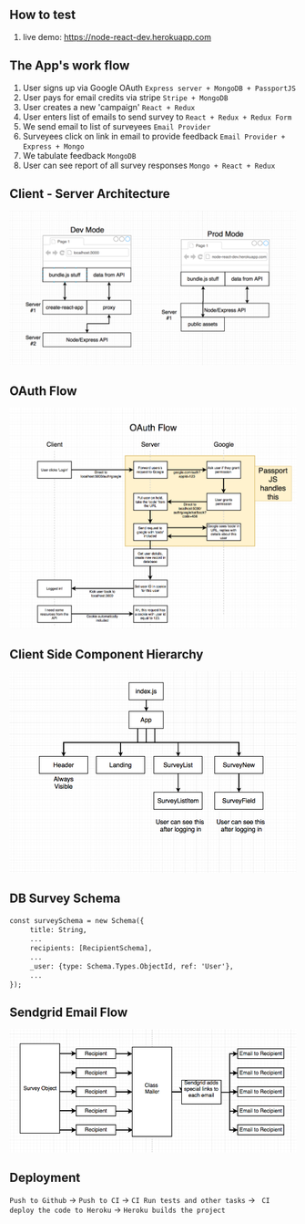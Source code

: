 ## How to test
1. live demo: https://node-react-dev.herokuapp.com


## The App's work flow
1. User signs up via Google OAuth `Express server + MongoDB + PassportJS`
2. User pays for email credits via stripe `Stripe + MongoDB`
3. User creates a new 'campaign' `React + Redux`
4. User enters list of emails to send survey to `React + Redux + Redux Form`
5. We send email to list of surveyees `Email Provider`
6. Surveyees click on link in email to provide feedback `Email Provider + Express + Mongo`
7. We tabulate feedback `MongoDB`
8. User can see report of all survey responses `Mongo + React + Redux`


## Client - Server Architecture
![dev-prod](dev-prod.png)


## OAuth Flow
![oAuth](oauth.png)


## Client Side Component Hierarchy
![client-components](client-components.png)


## DB Survey Schema
```
const surveySchema = new Schema({
     title: String,
     ...
     recipients: [RecipientSchema],
     ...
     _user: {type: Schema.Types.ObjectId, ref: 'User'},
     ...
});
```

## Sendgrid Email Flow
![sendgrid-flow](sendgrid-flow.png)


## Deployment

`Push to Github` -> `Push to CI` -> `CI Run tests and other tasks` -> ` CI deploy the code to Heroku` -> `Heroku builds the project`
